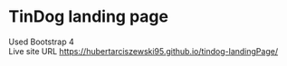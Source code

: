 # TinDog landing page
Used Bootstrap 4
<br> Live site URL https://hubertarciszewski95.github.io/tindog-landingPage/
